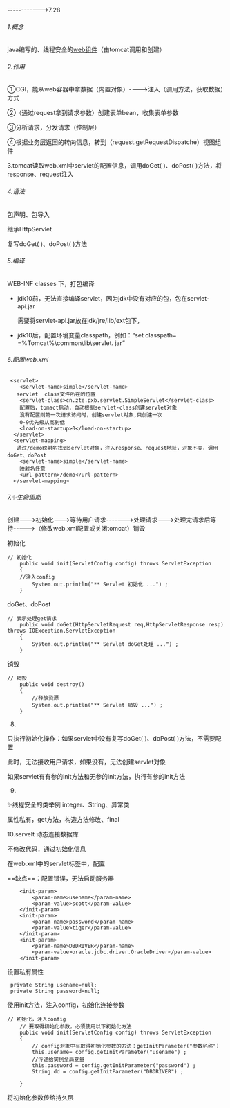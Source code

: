 ------------>7.28

###### 1.概念

java编写的、线程安全的<u>web组件</u>（由tomcat调用和创建）

###### 2.作用

①CGI，能从web容器中拿数据（内置对象）---->注入（调用方法，获取数据）方式

②（通过request拿到请求参数）创建表单bean，收集表单参数

③分析请求，分发请求（控制层）

④根据业务层返回的转向信息，转到（request.getRequestDispatche）视图组件

3.tomcat读取web.xml中servlet的配置信息，调用doGet( )、doPost( )方法，将response、request注入

###### 4.语法

包声明、包导入

继承HttpServlet

复写doGet( )、doPost( )方法

###### 5.编译

WEB-INF  classes 下，打包编译

- jdk10前，无法直接编译servlet，因为jdk中没有对应的包，包在servlet-api.jar

  需要将servlet-api.jar放在jdk/jre/lib/ext包下，

- jdk10后，配置环境变量classpath，例如：“set classpath= =%Tomcat%\common\lib\servlet. jar”

###### 6.配置web.xml

~~~~
 <servlet>
	<servlet-name>simple</servlet-name>
   servlet  class文件所在的位置
	<servlet-class>cn.zte.pxb.servlet.SimpleServlet</servlet-class>
    配置后，tomact启动，自动根据servlet-class创建servlet对象
	没有配置则第一次请求访问时，创建servlet对象,只创建一次
	0-9优先级从高到低
	<load-on-startup>0</load-on-startup>
  </servlet>
  <servlet-mapping>
   通过/demo映射名找到servlet对象，注入response、request地址，对象不变，调用doGet、doPost
	<servlet-name>simple</servlet-name>
	映射名任意
	<url-pattern>/demo</url-pattern>
  </servlet-mapping>
~~~~

###### 7.✨生命周期

创建--->初始化--->等待用户请求------->处理请求--->处理完请求后等待----->（修改web.xml配置或关闭tomcat）销毁

初始化

~~~
// 初始化
	public void init(ServletConfig config) throws ServletException
	{
	//注入config
		System.out.println("** Servlet 初始化 ...") ;
	}
~~~

doGet、doPost

~~~
// 表示处理get请求
	public void doGet(HttpServletRequest req,HttpServletResponse resp) throws IOException,ServletException
	{
		System.out.println("** Servlet doGet处理 ...") ;
	}
~~~

销毁

~~~~
// 销毁
	public void destroy()
	{
		//释放资源
		System.out.println("** Servlet 销毁 ...") ;
	}
~~~~

8.

只执行初始化操作：如果servlet中没有复写doGet( )、doPost( )方法，不需要配置  </servlet-mapping>

此时，无法接收用户请求，如果没有<load-on-startup>，无法创建servlet对象

如果servlet有有参的init方法和无参的init方法，执行有参的init方法

9.

✨线程安全的类举例    integer、String、异常类

属性私有，get方法，构造方法修改、final



10.servelt 动态连接数据库

不修改代码，通过初始化信息

在web.xml中的servlet标签中，配置<init-param>

==缺点==：配置错误，无法启动服务器

~~~
	<init-param>
		<param-name>usename</param-name>
		<param-value>scott</param-value>
	</init-param>
	<init-param>
		<param-name>password</param-name>
		<param-value>tiger</param-value>
	</init-param>
	<init-param>
		<param-name>DBDRIVER</param-name>
		<param-value>oracle.jdbc.driver.OracleDriver</param-value>
	</init-param>
~~~

设置私有属性

~~~
 private String usename=null;
 private String password=null;
~~~

使用init方法，注入config，初始化连接参数

~~~~
// 初始化，注入config
	// 要取得初始化参数，必须使用以下初始化方法
	public void init(ServletConfig config) throws ServletException
	{    
		// config对象中有取得初始化参数的方法：getInitParameter("参数名称")
        this.usename= config.getInitParameter("usename") ;
		//传递给实例全局变量
		this.password = config.getInitParameter("password") ;
		String dd = config.getInitParameter("DBDRIVER") ;

	}
~~~~

将初始化参数传给持久层

